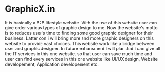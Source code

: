 # GraphicX.in
It is basically a B2B lifestyle website. With the use of this website user can give order various types of graphic design to me. Now the website's motto is to reduces user's time to finding some good graphic designer for their business.
Latter oon i will bring more and more graphic designers on this website to provide vast choices. This website work like a bridge between user and graphic designer.
In future enhansment i will plan that i can give all the IT services in this one website. so that user can save much time and user can find every services in this one website like UI/UX design, Website developement, Application developement etc.
